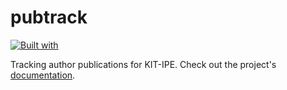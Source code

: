 # pubtrack

[![Built with](https://img.shields.io/badge/Built_with-Cookiecutter_Django_Rest-F7B633.svg)](https://github.com/agconti/cookiecutter-django-rest)

Tracking author publications for KIT-IPE. Check out the project's 
[documentation](https://pubtrack.readthedocs.io/en/latest/index.html).
